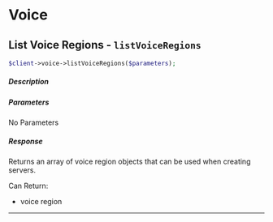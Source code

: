 # Voice

## List Voice Regions - `listVoiceRegions`

```php
$client->voice->listVoiceRegions($parameters);
```
##### Description



##### Parameters

No Parameters

##### Response

Returns an array of voice region objects that can be used when creating servers.

Can Return:
* voice region



---

